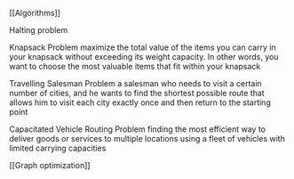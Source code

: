 [[Algorithms]]

Halting problem

Knapsack Problem
maximize the total value of the items you can carry in your knapsack without exceeding its weight capacity. In other words, you want to choose the most valuable items that fit within your knapsack

Travelling Salesman Problem
 a salesman who needs to visit a certain number of cities, and he wants to find the shortest possible route that allows him to visit each city exactly once and then return to the starting point

Capacitated Vehicle Routing Problem
 finding the most efficient way to deliver goods or services to multiple locations using a fleet of vehicles with limited carrying capacities

[[Graph optimization]]